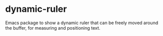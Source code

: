 # dynamic-ruler
Emacs package to show a dynamic ruler that can be freely moved around the buffer, for measuring and positioning text.
